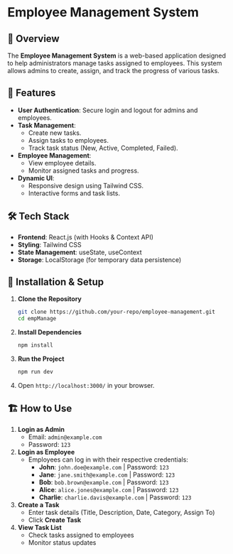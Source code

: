 
# Employee Management System

## 📌 Overview
The **Employee Management System** is a web-based application designed to help administrators manage tasks assigned to employees. This system allows admins to create, assign, and track the progress of various tasks.

## 🚀 Features
- **User Authentication**: Secure login and logout for admins and employees.
- **Task Management**:
  - Create new tasks.
  - Assign tasks to employees.
  - Track task status (New, Active, Completed, Failed).
- **Employee Management**:
  - View employee details.
  - Monitor assigned tasks and progress.
- **Dynamic UI**:
  - Responsive design using Tailwind CSS.
  - Interactive forms and task lists.

## 🛠️ Tech Stack
- **Frontend**: React.js (with Hooks & Context API)
- **Styling**: Tailwind CSS
- **State Management**: useState, useContext
- **Storage**: LocalStorage (for temporary data persistence)


## 🔧 Installation & Setup
1. **Clone the Repository**
   ```sh
   git clone https://github.com/your-repo/employee-management.git
   cd empManage
   ```
2. **Install Dependencies**
   ```sh
   npm install
   ```
3. **Run the Project**
   ```sh
   npm run dev
   ```
4. Open `http://localhost:3000/` in your browser.

## 🏗️ How to Use
1. **Login as Admin**
   - Email: `admin@example.com`
   - Password: `123`
2. **Login as Employee**
   - Employees can log in with their respective credentials:
     - **John**: `john.doe@example.com` | Password: `123`
     - **Jane**: `jane.smith@example.com` | Password: `123`
     - **Bob**: `bob.brown@example.com` | Password: `123`
     - **Alice**: `alice.jones@example.com` | Password: `123`
     - **Charlie**: `charlie.davis@example.com` | Password: `123`
3. **Create a Task**
   - Enter task details (Title, Description, Date, Category, Assign To)
   - Click **Create Task**
4. **View Task List**
   - Check tasks assigned to employees
   - Monitor status updates



